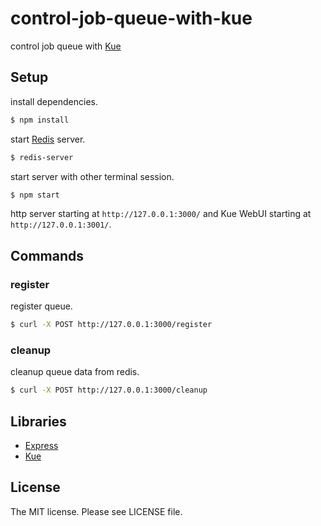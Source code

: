 # control-job-queue-with-kue

control job queue with [Kue](http://automattic.github.io/kue/)

## Setup

install dependencies.

```sh
$ npm install
```

start [Redis](http://redis.io/) server.

```sh
$ redis-server
```

start server with other terminal session.

```sh
$ npm start
```

http server starting at `http://127.0.0.1:3000/` and Kue WebUI starting at `http://127.0.0.1:3001/`.

## Commands

### register

register queue.

```sh
$ curl -X POST http://127.0.0.1:3000/register
```

### cleanup

cleanup queue data from redis.

```sh
$ curl -X POST http://127.0.0.1:3000/cleanup
```

## Libraries

- [Express](http://expressjs.com/)
- [Kue](http://automattic.github.io/kue/)

## License

The MIT license. Please see LICENSE file.
